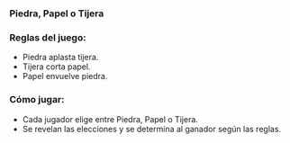 ### Piedra, Papel o Tijera

### Reglas del juego:
   - Piedra aplasta tijera.
   - Tijera corta papel.
   - Papel envuelve piedra.

### Cómo jugar:
   - Cada jugador elige entre Piedra, Papel o Tijera.
   - Se revelan las elecciones y se determina al ganador según las reglas.
